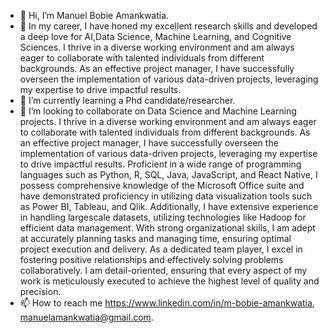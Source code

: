 - 👋 Hi, I’m Manuel Bobie Amankwatia.
- 👀 In my career, I have honed my excellent research skills and developed a deep love for AI,Data Science, Machine Learning, and Cognitive Sciences. I thrive in a diverse working environment and am always eager to collaborate with talented individuals from different
backgrounds. As an effective project manager, I have successfully overseen the implementation of various data-driven projects, leveraging my expertise to drive
impactful results.
- 🌱 I’m currently learning a Phd candidate/researcher.
- 💞️ I’m looking to collaborate on Data Science and Machine Learning projects. I thrive in a diverse working environment and am always eager to collaborate with talented individuals from different backgrounds. As an effective project manager, I have successfully overseen the
implementation of various data-driven projects, leveraging my expertise to drive impactful results. Proficient in a wide range of programming languages such as Python, R, SQL, Java,
JavaScript, and React Native, I possess comprehensive knowledge of the Microsoft Office suite and have demonstrated proficiency in utilizing data visualization tools such as
Power BI, Tableau, and Qlik. Additionally, I have extensive experience in handling largescale datasets, utilizing technologies like Hadoop for efficient data management. With strong organizational skills, I am adept at accurately planning tasks and managing
time, ensuring optimal project execution and delivery. As a dedicated team player, I excel in fostering positive relationships and effectively solving problems collaboratively. I am
detail-oriented, ensuring that every aspect of my work is meticulously executed to achieve the highest level of quality and precision.
- 📫 How to reach me https://www.linkedin.com/in/m-bobie-amankwatia, manuelamankwatia@gmail.com.

<!---
MBobie/MBobie is a ✨ special ✨ repository because its `README.md` (this file) appears on your GitHub profile.
You can click the Preview link to take a look at your changes.
--->

